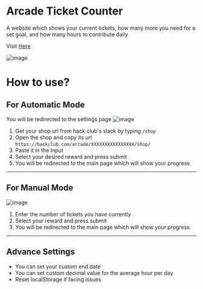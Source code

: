 
# Arcade Ticket Counter 

A website which shows your current tickets, how many more you need for a set goal, and how many hours to contribute daily


Visit [Here](https://outdatedcandy92.github.io/ArcadeTicket/) 

![image](https://github.com/user-attachments/assets/a31ededa-cc78-4df8-b3c9-c304fef925c9)


# How to use?

## For Automatic Mode
You will be redirected to the settings page 
![image](https://github.com/user-attachments/assets/3870533e-f5ff-460c-ab90-a4b2b0c58871)
1. Get your shop url from hack club's slack by typing `/shop`
2. Open the shop and copy its url `https://hackclub.com/arcade/XXXXXXXXXXXXXXXX/shop/`
3. Paste it in the Input
4. Select your desired reward and press submit
5. You will be redirected to the main page which will show your progress

---

## For Manual Mode
![image](https://github.com/user-attachments/assets/c22f94a1-6f04-48f3-a520-dac818e88c09)

1. Enter the number of tickets you have currently
2. Select your reward and press submit
3. You will be redirected to the main page which will show your progress

    
---
## Advance Settings

- You can set your custom end date
- You can set custom decimal value for the average hour per day
- Reset localStorage if facing issues

